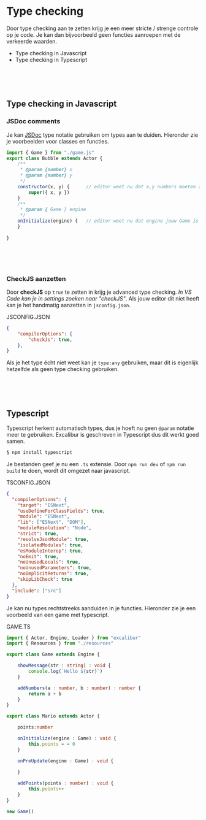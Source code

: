 # Type checking

Door type checking aan te zetten krijg je een meer stricte / strenge controle op je code. Je kan dan bijvoorbeeld geen functies aanroepen met de verkeerde waarden.

- Type checking in Javascript
- Type checking in Typescript

<br>
<br>
<br>

## Type checking in Javascript

### JSDoc comments

Je kan [JSDoc](https://jsdoc.app) type notatie gebruiken om types aan te duiden. Hieronder zie je voorbeelden voor classes en functies.

```javascript
import { Game } from "./game.js"
export class Bubble extends Actor {
    /**
     * @param {number} x
     * @param {number} y
     */
    constructor(x, y) {      // editor weet nu dat x,y numbers moeten zijn
        super({ x, y }) 
    }
    /**
     * @param { Game } engine
     */
    onInitialize(engine) {   // editor weet nu dat engine jouw Game is
    }
    
}
```
<br>
<br>
<br>

### CheckJS aanzetten

Door **checkJS** op `true` te zetten in krijg je advanced type checking. *In VS Code kan je in settings zoeken naar "checkJS"*. Als jouw editor dit niet heeft kan je het handmatig aanzetten in `jsconfig.json`.

JSCONFIG.JSON

```json
{
    "compilerOptions": {
        "checkJs": true,
    },
}
```

Als je het type écht niet weet kan je `type:any` gebruiken, maar dit is eigenlijk hetzelfde als geen type checking gebruiken.


<br>
<br>
<br>

## Typescript

Typescript herkent automatisch types, dus je hoeft nu geen `@param` notatie meer te gebruiken. Excalibur is geschreven in Typescript dus dit werkt goed samen.

```bash
§ npm install typescript
```
Je bestanden geef je nu een `.ts` extensie. Door `npm run dev` of `npm run build` te doen, wordt dit omgezet naar javascript. 

TSCONFIG.JSON
```json
{
  "compilerOptions": {
    "target": "ESNext",
    "useDefineForClassFields": true,
    "module": "ESNext",
    "lib": ["ESNext", "DOM"],
    "moduleResolution": "Node",
    "strict": true,
    "resolveJsonModule": true,
    "isolatedModules": true,
    "esModuleInterop": true,
    "noEmit": true,
    "noUnusedLocals": true,
    "noUnusedParameters": true,
    "noImplicitReturns": true,
    "skipLibCheck": true
  },
  "include": ["src"]
}
```

Je kan nu types rechtstreeks aanduiden in je functies. Hieronder zie je een voorbeeld van een game met typescript.

GAME.TS
```typescript
import { Actor, Engine, Loader } from "excalibur"
import { Resources } from "./resources"

export class Game extends Engine {

    showMessage(str : string) : void {
        console.log(`Hello ${str}`)
    }

    addNumbers(a : number, b : number) : number {
        return a + b
    }
}

export class Mario extends Actor {

    points:number

    onInitialize(engine : Game) : void {
        this.points = = 0
    }

    onPreUpdate(engine : Game) : void {
        
    }

    addPoints(points : number) : void {
        this.points++
    }
}

new Game()
```